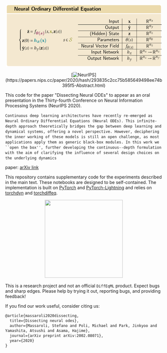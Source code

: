 <p align="center"> 
<img src="media/formulation.png" width="500" height="200">
</p>

<div align="center">

[![NeurIPS](https://img.shields.io/badge/NeurIPS-2020-red.svg?)](https://papers.nips.cc/paper/2020/hash/293835c2cc75b585649498ee74b395f5-Abstract.html)

</div>

This code for the paper "Dissecting Neural ODEs" to appear as an oral presentation in the Thirty-fourth Conference on Neural Information Processing Systems (NeurIPS 2020).

```Continuous deep learning architectures have recently re-emerged as Neural Ordinary Differential Equations (Neural ODEs). This infinite-depth approach theoretically bridges the gap between deep learning and dynamical systems, offering a novel perspective. However, deciphering the inner working of these models is still an open challenge, as most applications apply them as generic black-box modules. In this work we ``open the box'', further developing the continuous--depth formulation with the aim of clarifying the influence of several design choices on the underlying dynamics```

paper: [arXiv link](https://arxiv.org/abs/2002.08071)

This repository contains supplementary code for the experiments described in the main text. These notebooks are designed to be self-contained.
The implementation is built on [PyTorch](https://pytorch.org/) and [PyTorch-Lightning](https://www.pytorchlightning.ai/) and relies on [torchdyn](https://github.com/DiffEqML/torchdyn) and [torchdiffeq](https://github.com/rtqichen/torchdiffeq).

<p align="center"> 
<img src="media/GalNODE.gif" width="250" height="250">
</p>

This is a research project and not an official `DiffEqML` product. Expect bugs and sharp edges. Please help by trying it out, reporting bugs, and providing feedback!

If you find our work useful, consider citing us:

```
@article{massaroli2020dissecting,
  title={Dissecting neural odes},
  author={Massaroli, Stefano and Poli, Michael and Park, Jinkyoo and Yamashita, Atsushi and Asama, Hajime},
  journal={arXiv preprint arXiv:2002.08071},
  year={2020}
}
```

